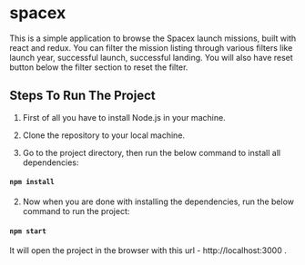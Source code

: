 # spacex

This is a simple application to browse the Spacex launch missions, built with react and redux. You can filter the mission listing through various filters like launch year, successful launch, successful landing. You will also have reset button below the filter section to reset the filter.

## Steps To Run The Project

1. First of all you have to install Node.js in your machine.

2. Clone the repository to your local machine.

3. Go to the project directory, then run the below command to install all dependencies:

#### `npm install`

2. Now when you are done with installing the dependencies, run the below command to run the project:

#### `npm start`

It will open the project in the browser with this url - http://localhost:3000 .

